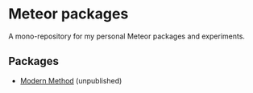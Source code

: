 # Meteor packages

A mono-repository for my personal Meteor packages and experiments.

## Packages

- [Modern Method](./packages/modern-method/README.md) (unpublished)
